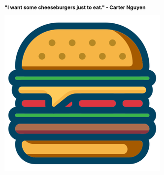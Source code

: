### "I want some cheeseburgers just to eat." - Carter Nguyen
![alt text](https://raw.githubusercontent.com/MCGP11/jhand/main/images/cheeseburger.png)
